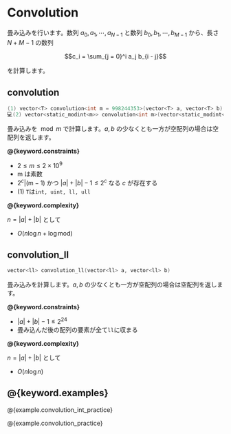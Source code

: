 # Convolution

畳み込みを行います。数列 $a_0, a_1, \cdots, a_{N - 1}$ と数列 $b_0, b_1, \cdots, b_{M - 1}$ から、長さ $N + M - 1$ の数列

$$c_i = \sum_{j = 0}^i a_j b_{i - j}$$

を計算します。

## convolution

```cpp
(1) vector<T> convolution<int m = 998244353>(vector<T> a, vector<T> b)
💻(2) vector<static_modint<m>> convolution<int m>(vector<static_modint<m>> a, vector<static_modint<m>> b)
```

畳み込みを $\bmod m$ で計算します。$a, b$ の少なくとも一方が空配列の場合は空配列を返します。

**@{keyword.constraints}**

- $2 \leq m \leq 2 \times 10^9$
- $\mathrm{m}$ は素数
- $2^c | (\mathrm{m} - 1)$ かつ $|a| + |b| - 1 \leq 2^c$ なる $c$ が存在する
- (1) `T`は`int, uint, ll, ull`

**@{keyword.complexity}**

$n = |a| + |b|$ として

- $O(n\log{n} + \log{\mathrm{mod}})$

## convolution_ll

```cpp
vector<ll> convolution_ll(vector<ll> a, vector<ll> b)
```

畳み込みを計算します。$a, b$ の少なくとも一方が空配列の場合は空配列を返します。

**@{keyword.constraints}**

- $|a| + |b| - 1 \leq 2^{24}$
- 畳み込んだ後の配列の要素が全て`ll`に収まる

**@{keyword.complexity}**

$n = |a| + |b|$ として

- $O(n\log{n})$

## @{keyword.examples}

@{example.convolution_int_practice}

@{example.convolution_practice}
